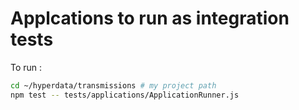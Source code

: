 # Applcations to run as integration tests

To run :

```sh
cd ~/hyperdata/transmissions # my project path
npm test -- tests/applications/ApplicationRunner.js
```
